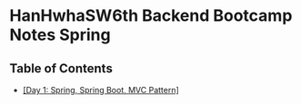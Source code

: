 # HanHwhaSW6th Backend Bootcamp Notes Spring

## Table of Contents
- <a href="https://github.com/xeunnie/HanHwhaSW6th_Spring/tree/Day01(MVC-Pattern)">[Day 1: Spring, Spring Boot, MVC Pattern]</a>
